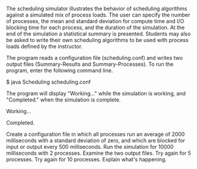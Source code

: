 

The scheduling simulator illustrates the behavior of scheduling algorithms against a simulated mix of process loads. 
The user can specify the number of processes, the mean and standard deviation for compute time and I/O blocking time for each process, and the duration of the simulation.
At the end of the simulation a statistical summary is presented.
Students may also be asked to write their own scheduling algorithms to be used with process loads defined by the instructor.

The program reads a configuration file (scheduling.conf) and writes two output files (Summary-Results and Summary-Processes).
To run the program, enter the following command line.

$ java Scheduling scheduling.conf

The program will display "Working..." while the simulation is working, and "Completed." when the simulation is complete.

Working...

Completed.

Create a configuration file in which all processes run an average of 2000 milliseconds with a standard deviation of zero, and which are blocked for input or output every 500 milliseconds.
Run the simulation for 10000 milliseconds with 2 processes.
Examine the two output files.
Try again for 5 processes.
Try again for 10 processes.
Explain what's happening.
